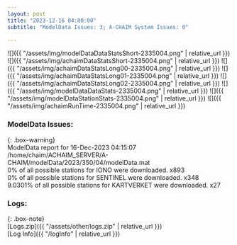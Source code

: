 ```yaml
---
layout: post
title: "2023-12-16 04:00:00"
subtitle: "ModelData Issues: 3; A-CHAIM System Issues: 0"

---
```


![]({{ "/assets/img/modelDataDataStatsShort-2335004.png" | relative_url }})
![]({{ "/assets/img/achaimDataStatsShort-2335004.png" | relative_url }})
![]({{ "/assets/img/achaimDataStatsLong00-2335004.png" | relative_url }})
![]({{ "/assets/img/achaimDataStatsLong01-2335004.png" | relative_url }})
![]({{ "/assets/img/achaimDataStatsLong02-2335004.png" | relative_url }})
![]({{ "/assets/img/modelDataDataStats-2335004.png" | relative_url }})
![]({{ "/assets/img/modelDataStationStats-2335004.png" | relative_url }})
![]({{ "/assets/img/achaimRunTime-2335004.png" | relative_url }})


### ModelData Issues:  
  
{: .box-warning}  
 ModelData report for 16-Dec-2023 04:15:07   
 /home/chaim/ACHAIM_SERVER/A-CHAIM/modelData/2023/350/04/modelData.mat   
 0% of all possible stations for IONO were downloaded. x893   
 0% of all possible stations for SENTINEL were downloaded. x348   
 9.0301% of all possible stations for KARTVERKET were downloaded. x27   
  


### Logs:  
  
{: .box-note}  
[Logs.zip]({{ "/assets/other/logs.zip" | relative_url }})  
[Log Info]({{ "/logInfo" | relative_url }})  
